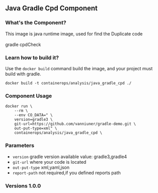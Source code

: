 ## Java Gradle Cpd Component

### What's the Component?

This image is java runtime image, used for find the Duplicate code 
<br>
<br> gradle cpdCheck


### Learn how to build it?

Use the `docker build` command build the image, and your project must build with gradle.
```
docker build -t containerops/analysis/java_gradle_cpd ./
```
### Component Usage
```
docker run \
    --rm \
    --env CO_DATA=" \
    version=gradle3 \
    git-url=https://github.com/vanniuner/gradle-demo.git \
    out-put-type=xml" \
    containerops/analysis/java_gradle_cpd \
```

### Parameters 
- `version` gradle version available value: gradle3,gradle4
- `git-url` where your code is located
- `out-put-type`  xml,yaml,json
- `report-path`   not required,if you defined reports path
### Versions 1.0.0



